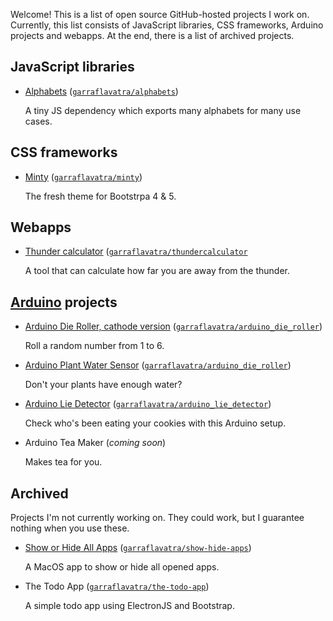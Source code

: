 Welcome! This is a list of open source GitHub-hosted projects I work on. Currently, this list consists of JavaScript libraries, CSS frameworks, Arduino projects and webapps. At the end, there is a list of archived projects.

## JavaScript libraries

* [Alphabets](https://projects.romeinvanburen.nl/alphabets/) ([`garraflavatra/alphabets`](https://github.com/garraflavatra/alphabets))
  
  A tiny JS dependency which exports many alphabets for many use cases.
  
## CSS frameworks

* [Minty](https://projects.romeinvanburen.nl/minty/) ([`garraflavatra/minty`](https://github.com/garraflavatra/minty))
  
  The fresh theme for Bootstrpa 4 & 5.
  
## Webapps

* [Thunder calculator](https://thundercalc.romeinvanburen.nl/) ([`garraflavatra/thundercalculator`](https://github.com/garraflavatra/thundercalculator)

  A tool that can calculate how far you are away from the thunder.

## [Arduino](https://www.arduino.cc) projects

* [Arduino Die Roller, cathode version](https://projects.romeinvanburen.nl/arduino_die_cathode/) ([`garraflavatra/arduino_die_roller`](https://github.com/garraflavatra/arduino_die_cathode))

  Roll a random number from 1 to 6.
  
* [Arduino Plant Water Sensor](https://projects.romeinvanburen.nl/arduino_die_cathode/) ([`garraflavatra/arduino_die_roller`](https://github.com/garraflavatra/arduino_die_cathode))

  Don't your plants have enough water?
  
* [Arduino Lie Detector](https://projects.romeinvanburen.nl/arduino_lie_detector/) ([`garraflavatra/arduino_lie_detector`](https://github.com/garraflavatra/arduino_lie_detector))

  Check who's been eating your cookies with this Arduino setup.

* Arduino Tea Maker (_coming soon_)

  Makes tea for you.

## Archived

Projects I'm not currently working on. They could work, but I guarantee nothing when you use these.

* [Show or Hide All Apps](https://projects.romeinvanburen.nl/show-hide-apps/) ([`garraflavatra/show-hide-apps`](https://github.com/garraflavatra/show-hide-apps))

  A MacOS app to show or hide all opened apps.

* The Todo App ([`garraflavatra/the-todo-app`](https://github.com/garraflavatra/the-todo-app))

  A simple todo app using ElectronJS and Bootstrap.
